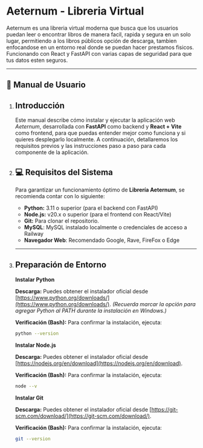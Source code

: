 # Aeternum - Libreria Virtual

Aeternum es una libreria virtual moderna que busca que los usuarios puedan leer o encontrar libros de manera facil, rapida y segura en un solo lugar, permitiendo a los libros públicos opción de descarga, tambien enfocandose en un entorno real donde se puedan hacer prestamos fisicos. Funcionando con React y FastAPI con varias capas de seguridad para que tus datos esten seguros.

---

## 🧩 Manual de Usuario

1. ## Introducción
   
   Este manual describe cómo instalar y ejecutar la aplicación web *Aeternum*, desarrollada con **FastAPI** como backend y **React + Vite** como frontend, para que puedas       entender mejor como funciona y si quieres desplegarlo localmente. A continuación, detallaremos los requisitos previos y las instrucciones paso a paso para cada componente    de la aplicación.
   
2. ## 💻 Requisitos del Sistema

   Para garantizar un funcionamiento óptimo de **Librería Aeternum**, se recomienda contar con lo siguiente:
   
   * **Python:** 3.11 o superior (para el backend con FastAPI)
   * **Node.js:** v20.x o superior (para el frontend con React/Vite)
   * **Git:** Para clonar el repositorio.
   * **MySQL**: MySQL instalado localmente o credenciales de acceso a Railway
   * **Navegador Web**: Recomendado Google, Rave, FireFox o Edge

   ---
  
4. ## Preparación de Entorno

   **Instalar Python**

   **Descarga:**
   Puedes obtener el instalador oficial desde [https://www.python.org/downloads/](https://www.python.org/downloads/).
   *(Recuerda marcar la opción para agregar Python al PATH durante la instalación en Windows.)*

   **Verificación (Bash):**
   Para confirmar la instalación, ejecuta:

   ```bash
   python --version
   ```
    **Instalar Node.js**

    **Descarga:**
    Puedes obtener el instalador oficial desde [https://nodejs.org/en/download](https://nodejs.org/en/download).

    **Verificación (Bash):**
    Para confirmar la instalación, ejecuta:

    ```bash
    node --v
    ```
    **Instalar Git**

    **Descarga:**
    Puedes obtener el instalador oficial desde [https://git-scm.com/download/](https://git-scm.com/download/).

    **Verificación (Bash):**
    Para confirmar la instalación, ejecuta:

    ```bash
    git --version
    ```
   
